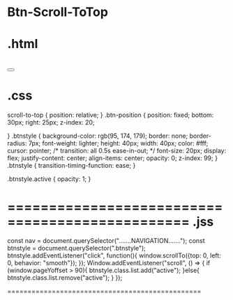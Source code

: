 # Btn-Scroll-ToTop
.html
================================================
  <button type="button" class="scroll-to-top btn-position btnstyle" onclick="goToTop();"><i
    class="fa-solid fa-angle-up"></i></button>
================================================

.css
================================================
scroll-to-top {
    position: relative;
}
.btn-position {
    position: fixed;
    bottom: 30px;
    right: 25px;
    z-index: 20;

}
.btnstyle {
    background-color: rgb(95, 174, 179);
    border: none;
    border-radius: 7px;
    font-weight: lighter;
    height: 40px;
    width: 40px;
    color: #fff;
    cursor: pointer;
    /* transition: all 0.5s ease-in-out; */
    font-size: 20px;
    display: flex;
    justify-content: center;
    align-items: center;
    opacity: 0;
    z-index: 99;
}
.btnstyle {
    transition-timing-function: ease;
}

.btnstyle.active {
    opacity: 1;
}

================================================
.jss
================================================
const nav = document.querySelector(".......NAVIGATION.......");
  const btnstyle = document.querySelector(".btnstyle");
  btnstyle.addEventListener("click", function(){
    window.scrollTo({top: 0, left: 0, behavior: "smooth"});
  });
  Window.addEventListener("scroll", () => {
    if (window.pageYoffset > 90){
      btnstyle.class.list.add("active");
    }else{
      btnstyle.class.list.remove("active");
    }
  });

================================================


